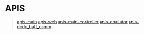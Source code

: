 # APIS

> [apis-main](https://github.com/oes-github/apis-main)
> [apis-web](https://github.com/oes-github/apis-web)
> [apis-main-controller](https://github.com/oes-github/apis-main-controller)
> [apis-emulator](https://github.com/oes-github/apis-emulator)
> [apis-dcdc_batt_comm](https://github.com/oes-github/apis-dcdc_batt_comm)
